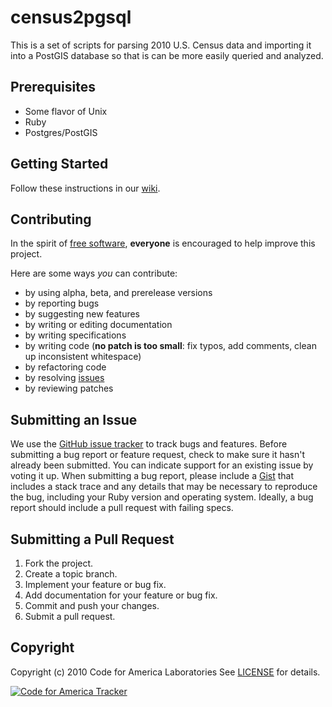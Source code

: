 census2pgsql
=======
This is a set of scripts for parsing 2010 U.S. Census data and importing it into a PostGIS database so that is can be more easily queried and analyzed.

Prerequisites
------------
* Some flavor of Unix
* Ruby
* Postgres/PostGIS

Getting Started
------------
Follow these instructions in our [wiki](http://github.com/codeforamerica/census2pgsql/wiki/Get-Started).
    
Contributing
------------
In the spirit of [free software](http://www.fsf.org/licensing/essays/free-sw.html), **everyone** is encouraged to help improve this project.

Here are some ways *you* can contribute:

* by using alpha, beta, and prerelease versions
* by reporting bugs
* by suggesting new features
* by writing or editing documentation
* by writing specifications
* by writing code (**no patch is too small**: fix typos, add comments, clean up inconsistent whitespace)
* by refactoring code
* by resolving [issues](http://github.com/codeforamerica/census2pgsql/issues)
* by reviewing patches

Submitting an Issue
-------------------
We use the [GitHub issue tracker](http://github.com/codeforamerica/census2pgsql/issues) to track bugs and
features. Before submitting a bug report or feature request, check to make sure it hasn't already
been submitted. You can indicate support for an existing issue by voting it up. When submitting a
bug report, please include a [Gist](http://gist.github.com/) that includes a stack trace and any
details that may be necessary to reproduce the bug, including your Ruby version and
operating system. Ideally, a bug report should include a pull request with failing specs.

Submitting a Pull Request
-------------------------
1. Fork the project.
2. Create a topic branch.
3. Implement your feature or bug fix.
4. Add documentation for your feature or bug fix.
5. Commit and push your changes.
6. Submit a pull request.

Copyright
---------
Copyright (c) 2010 Code for America Laboratories
See [LICENSE](https://github.com/codeforamerica/census2pgsql/blob/master/LICENSE.md) for details.

[![Code for America Tracker](http://stats.codeforamerica.org/codeforamerica/census2pgsql.png)](http://stats.codeforamerica.org/projects/census2pgsql)